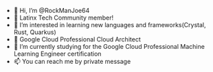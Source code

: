 - 👋 Hi, I’m @RockManJoe64
- 🌮 Latinx Tech Community member!
- 👀 I’m interested in learning new languages and frameworks(Crystal, Rust, Quarkus)
- 🏅 Google Cloud Professional Cloud Architect
- 🌱 I’m currently studying for the Google Cloud Professional Machine Learning Engineer certification
- 📫 You can reach me by private message

<!---
RockManJoe64/RockManJoe64 is a ✨ special ✨ repository because its `README.md` (this file) appears on your GitHub profile.
You can click the Preview link to take a look at your changes.
--->
